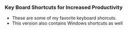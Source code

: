 ### Key Board Shortcuts for Increased Productivity 

* These are some of my favorite keyboard shorcuts.
* This version also contains Windows shortcuts as well
